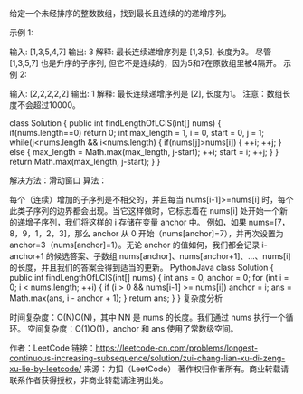 给定一个未经排序的整数数组，找到最长且连续的的递增序列。

示例 1:

输入: [1,3,5,4,7]
输出: 3
解释: 最长连续递增序列是 [1,3,5], 长度为3。
尽管 [1,3,5,7] 也是升序的子序列, 但它不是连续的，因为5和7在原数组里被4隔开。 
示例 2:

输入: [2,2,2,2,2]
输出: 1
解释: 最长连续递增序列是 [2], 长度为1。
注意：数组长度不会超过10000。


class Solution {
    public int findLengthOfLCIS(int[] nums) {
        if(nums.length==0) return 0;
        int max_length = 1, i = 0, start = 0, j = 1;
        while(j<nums.length && i<nums.length) {
            if(nums[j]>nums[i]) {
                ++i;
                ++j;
            } else {
                max_length = Math.max(max_length, j-start);
                ++i;
                start = i;
                ++j;
            }
        }
        return Math.max(max_length, j-start);
    }
}


解决方法：滑动窗口
算法：

每个（连续）增加的子序列是不相交的，并且每当 nums[i-1]>=nums[i] 时，每个此类子序列的边界都会出现。当它这样做时，它标志着在 nums[i] 处开始一个新的递增子序列，我们将这样的 i 存储在变量 anchor 中。
例如，如果 nums=[7，8，9，1，2，3]，那么 anchor 从 0 开始（nums[anchor]=7），并再次设置为 anchor=3（nums[anchor]=1）。无论 anchor 的值如何，我们都会记录 i-anchor+1 的候选答案、子数组 nums[anchor]、nums[anchor+1]、…、nums[i] 的长度，并且我们的答案会得到适当的更新。
PythonJava
class Solution {
    public int findLengthOfLCIS(int[] nums) {
        int ans = 0, anchor = 0;
        for (int i = 0; i < nums.length; ++i) {
            if (i > 0 && nums[i-1] >= nums[i]) anchor = i;
            ans = Math.max(ans, i - anchor + 1);
        }
        return ans;
    }
}
复杂度分析

时间复杂度：O(N)O(N)，其中 NN 是 nums 的长度。我们通过 nums 执行一个循环。
空间复杂度：O(1)O(1)，anchor 和 ans 使用了常数级空间。

作者：LeetCode
链接：https://leetcode-cn.com/problems/longest-continuous-increasing-subsequence/solution/zui-chang-lian-xu-di-zeng-xu-lie-by-leetcode/
来源：力扣（LeetCode）
著作权归作者所有。商业转载请联系作者获得授权，非商业转载请注明出处。